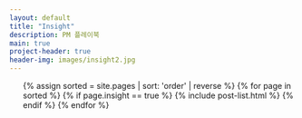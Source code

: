 ```yaml
---
layout: default
title: "Insight"
description: PM 플레이북
main: true
project-header: true
header-img: images/insight2.jpg
---
```


<ul class="catalogue">
{% assign sorted = site.pages | sort: 'order' | reverse %}
{% for page in sorted %}
{% if page.insight == true %}
{% include post-list.html %}
{% endif %}
{% endfor %}
</ul>
